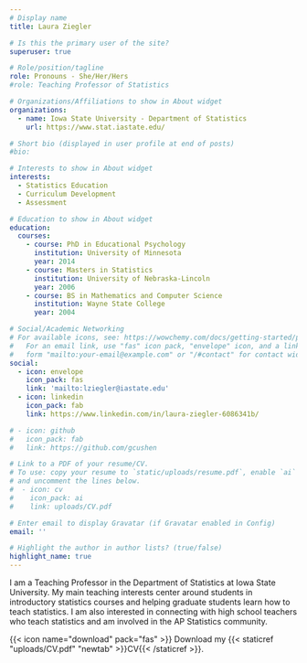 ```yaml
---
# Display name
title: Laura Ziegler

# Is this the primary user of the site?
superuser: true

# Role/position/tagline
role: Pronouns - She/Her/Hers
#role: Teaching Professor of Statistics

# Organizations/Affiliations to show in About widget
organizations:
  - name: Iowa State University - Department of Statistics
    url: https://www.stat.iastate.edu/

# Short bio (displayed in user profile at end of posts)
#bio: 

# Interests to show in About widget
interests:
  - Statistics Education
  - Curriculum Development
  - Assessment

# Education to show in About widget
education:
  courses:
    - course: PhD in Educational Psychology
      institution: University of Minnesota
      year: 2014
    - course: Masters in Statistics
      institution: University of Nebraska-Lincoln
      year: 2006
    - course: BS in Mathematics and Computer Science
      institution: Wayne State College
      year: 2004

# Social/Academic Networking
# For available icons, see: https://wowchemy.com/docs/getting-started/page-builder/#icons
#   For an email link, use "fas" icon pack, "envelope" icon, and a link in the
#   form "mailto:your-email@example.com" or "/#contact" for contact widget.
social:
  - icon: envelope
    icon_pack: fas
    link: 'mailto:lziegler@iastate.edu'
  - icon: linkedin
    icon_pack: fab
    link: https://www.linkedin.com/in/laura-ziegler-6086341b/

# - icon: github
#   icon_pack: fab
#   link: https://github.com/gcushen

# Link to a PDF of your resume/CV.
# To use: copy your resume to `static/uploads/resume.pdf`, enable `ai` icons in `params.toml`,
# and uncomment the lines below.
#  - icon: cv
#    icon_pack: ai
#    link: uploads/CV.pdf

# Enter email to display Gravatar (if Gravatar enabled in Config)
email: ''

# Highlight the author in author lists? (true/false)
highlight_name: true
---
```


I am a Teaching Professor in the Department of Statistics at Iowa State University. My main teaching interests center around students in introductory statistics courses and helping graduate students learn how to teach statistics. I am also interested in connecting with high school teachers who teach statistics and am involved in the AP Statistics community.

{{< icon name="download" pack="fas" >}} Download my {{< staticref "uploads/CV.pdf" "newtab" >}}CV{{< /staticref >}}.
